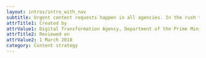 ```yaml
---
layout: intros/intro_with_nav
subtitle: Urgent content requests happen in all agencies. In the rush to publish, the quality of content is often overlooked.
attrTitle1: Created by
attrValue1: Digital Transformation Agency, Department of the Prime Minister and Cabinet
attrTitle2: Reviewed on
attrValue2: 1 March 2018
category: Content strategy
---
```


